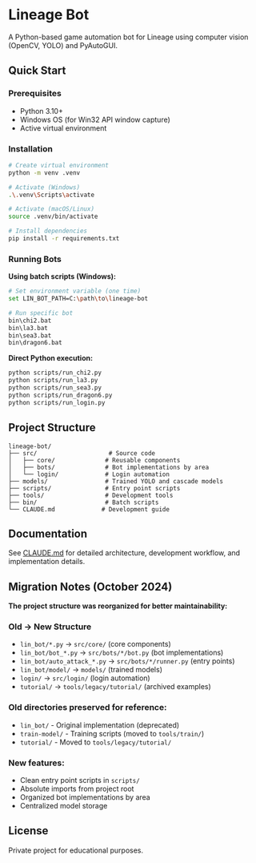# Lineage Bot

A Python-based game automation bot for Lineage using computer vision (OpenCV, YOLO) and PyAutoGUI.

## Quick Start

### Prerequisites
- Python 3.10+
- Windows OS (for Win32 API window capture)
- Active virtual environment

### Installation

```bash
# Create virtual environment
python -m venv .venv

# Activate (Windows)
.\.venv\Scripts\activate

# Activate (macOS/Linux)
source .venv/bin/activate

# Install dependencies
pip install -r requirements.txt
```

### Running Bots

**Using batch scripts (Windows):**
```bash
# Set environment variable (one time)
set LIN_BOT_PATH=C:\path\to\lineage-bot

# Run specific bot
bin\chi2.bat
bin\la3.bat
bin\sea3.bat
bin\dragon6.bat
```

**Direct Python execution:**
```bash
python scripts/run_chi2.py
python scripts/run_la3.py
python scripts/run_sea3.py
python scripts/run_dragon6.py
python scripts/run_login.py
```

## Project Structure

```
lineage-bot/
├── src/                    # Source code
│   ├── core/              # Reusable components
│   ├── bots/              # Bot implementations by area
│   └── login/             # Login automation
├── models/                # Trained YOLO and cascade models
├── scripts/               # Entry point scripts
├── tools/                 # Development tools
├── bin/                   # Batch scripts
└── CLAUDE.md             # Development guide
```

## Documentation

See [CLAUDE.md](CLAUDE.md) for detailed architecture, development workflow, and implementation details.

## Migration Notes (October 2024)

**The project structure was reorganized for better maintainability:**

### Old → New Structure
- `lin_bot/*.py` → `src/core/` (core components)
- `lin_bot/bot_*.py` → `src/bots/*/bot.py` (bot implementations)
- `lin_bot/auto_attack_*.py` → `src/bots/*/runner.py` (entry points)
- `lin_bot/model/` → `models/` (trained models)
- `login/` → `src/login/` (login automation)
- `tutorial/` → `tools/legacy/tutorial/` (archived examples)

### Old directories preserved for reference:
- `lin_bot/` - Original implementation (deprecated)
- `train-model/` - Training scripts (moved to `tools/train/`)
- `tutorial/` - Moved to `tools/legacy/tutorial/`

### New features:
- Clean entry point scripts in `scripts/`
- Absolute imports from project root
- Organized bot implementations by area
- Centralized model storage

## License

Private project for educational purposes.
